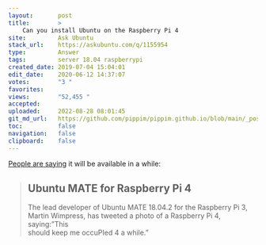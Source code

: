 ```yaml
---
layout:       post
title:        >
    Can you install Ubuntu on the Raspberry Pi 4
site:         Ask Ubuntu
stack_url:    https://askubuntu.com/q/1155954
type:         Answer
tags:         server 18.04 raspberrypi
created_date: 2019-07-04 15:04:01
edit_date:    2020-06-12 14:37:07
votes:        "3 "
favorites:    
views:        "52,455 "
accepted:     
uploaded:     2022-08-28 08:01:45
git_md_url:   https://github.com/pippim/pippim.github.io/blob/main/_posts/2019/2019-07-04-Can-you-install-Ubuntu-on-the-Raspberry-Pi-4.md
toc:          false
navigation:   false
clipboard:    false
---
```


[People are saying][1] it will be available in a while:

> ## Ubuntu MATE for Raspberry Pi 4  
>   
> The lead developer of  Ubuntu MATE 18.04.2 for the Raspberry Pi 3,  
> Martin Wimpress, has tweeted a photo of a Raspberry Pi 4, saying:”This  
> should keep me occuPIed 4 a while.”  


  [1]: https://www.electronicsweekly.com/news/business/ubuntu-mate-raspberry-pi-4-2019-07/
